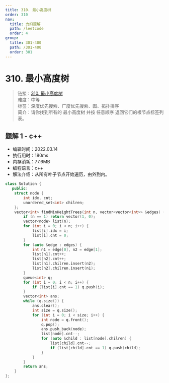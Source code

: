 ```yaml
---
title: 310. 最小高度树
order: 310
nav:
  title: 力扣题解
  path: /leetcode
  order: 4
group:
  title: 301-400
  path: /301-400
  order: 301
---
```


# 310. 最小高度树
    
> 链接：[310. 最小高度树](https://leetcode-cn.com/problems/minimum-height-trees/)  
> 难度：中等  
> 标签：深度优先搜索、广度优先搜索、图、拓扑排序  
> 简介：请你找到所有的 最小高度树 并按 任意顺序 返回它们的根节点标签列表。
      
## 题解 1 - c++
- 编辑时间：2022.03.14
- 执行用时：180ms
- 内存消耗：77.6MB
- 编程语言：c++
- 解法介绍：从所有叶子节点开始遍历，由外到内。
```c++
class Solution {
   public:
    struct node {
        int idx, cnt;
        unordered_set<int> chilren;
    };
    vector<int> findMinHeightTrees(int n, vector<vector<int>> &edges) {
        if (n == 1) return vector(1, 0);
        vector<node> list(n);
        for (int i = 0; i < n; i++) {
            list[i].idx = i;
            list[i].cnt = 0;
        }
        for (auto &edge : edges) {
            int n1 = edge[0], n2 = edge[1];
            list[n1].cnt++;
            list[n2].cnt++;
            list[n1].chilren.insert(n2);
            list[n2].chilren.insert(n1);
        }
        queue<int> q;
        for (int i = 0; i < n; i++) {
            if (list[i].cnt == 1) q.push(i);
        }
        vector<int> ans;
        while (q.size()) {
            ans.clear();
            int size = q.size();
            for (int i = 0; i < size; i++) {
                int node = q.front();
                q.pop();
                ans.push_back(node);
                list[node].cnt--;
                for (auto &child : list[node].chilren) {
                    list[child].cnt--;
                    if (list[child].cnt == 1) q.push(child);
                }
            }
        }
        return ans;
    }
};
```

      